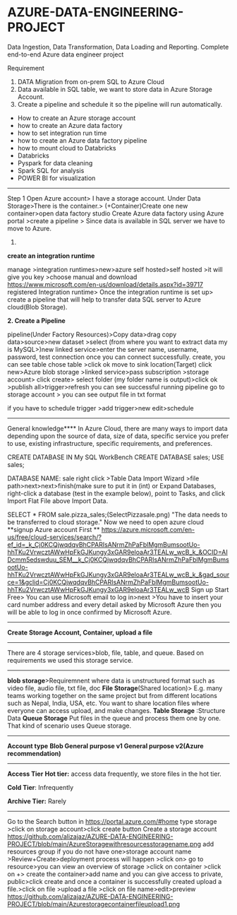 # AZURE-DATA-ENGINEERING-PROJECT
Data Ingestion, Data Transformation, Data Loading and Reporting.
Complete end-to-end Azure data engineer project

Requirement
1. DATA Migration from on-prem SQL to Azure Cloud
2. Data available in SQL table, we want to store data in Azure Storage Account.
3. Create a pipeline and schedule it so the pipeline will run automatically.
   
- How to create an Azure storage account
- how to create an Azure data factory 
- how to set integration run time
- how to create an Azure data factory pipeline
- how to mount cloud to Databricks
- Databricks 
- Pyspark for data cleaning
- Spark SQL for analysis
- POWER BI for visualization

*************************************************************************************************************************************************************************************************************
Step 1 
Open Azure account> I have a storage account. Under Data Storage>There is the container.> (+Container)Create one new container>open data factory studio 
Create Azure data factory using Azure portal >create a pipeline > Since data is available in SQL server we have to move to Azure.


 1.
**create an integration runtime**

manage >integration runtimes>new>azure self hosted>self hosted >it will give you key >choose manual and download 
https://www.microsoft.com/en-us/download/details.aspx?id=39717
registered Integration runtime> Once the integration runtime is set up> create a pipeline that will help to transfer data SQL server to Azure cloud(Blob Storage).

 **2. Create a Pipeline**

pipeline(Under Factory Resources)>Copy data>drag copy data>source>new dataset >select (from where you want to extract data my is MySQL>)new linked service>enter the server name, username, password, test connection 
once you can connect successfully. create, you can see table chose table >click ok 
move to sink location(Target)
click new>Azure blob storage >linked service>pass subscription >storage account> click create> select folder (my folder name is output)>click ok >publish all>trigger>refresh you can see successful running pipeline
go to storage account > you can see output file in txt format


if you have to schedule trigger >add trigger>new edit>schedule






****
General knowledge****
In Azure Cloud, there are many ways to import data depending upon the source of data, size of data, specific service you prefer to use, existing infrastructure, specific requirements, and preferences.

CREATE DATABASE IN My SQL WorkBench
CREATE DATABASE sales;
USE sales;

DATABASE NAME: sale
right click >Table Data Import Wizard >file path>next>next>finish(make sure to put it in (int)
or  Expand Databases, right-click a database (test in the example below), point to Tasks, and click Import Flat File above Import Data.

SELECT * FROM sale.pizza_sales;(SelectPizzasale.png)
"The data needs to be transferred to cloud storage."
Now we need to open azure cloud 
**signup Azure account First **
https://azure.microsoft.com/en-us/free/cloud-services/search/?ef_id=_k_Cj0KCQjwqdqvBhCPARIsANrmZhPaFblMgmBumsootUo-hhTKu2VrwcztAWwHpFkGJKungy3xGAR9eloaAr3TEALw_wcB_k_&OCID=AIDcmm5edswduu_SEM__k_Cj0KCQjwqdqvBhCPARIsANrmZhPaFblMgmBumsootUo-hhTKu2VrwcztAWwHpFkGJKungy3xGAR9eloaAr3TEALw_wcB_k_&gad_source=1&gclid=Cj0KCQjwqdqvBhCPARIsANrmZhPaFblMgmBumsootUo-hhTKu2VrwcztAWwHpFkGJKungy3xGAR9eloaAr3TEALw_wcB
Sign up Start Free> You can use Microsoft email to log in>next >You have to insert your card number address and every detail asked by Microsoft Azure then you will be able to log in once confirmed by Microsoft Azure. 

*****************************************************************************************************************************************************************
**Create Storage Account, Container, upload a file**
**************************************************************************************************************************************************************
There are 4 storage services>blob, file, table, and queue.
Based on requirements we used this storage service.
************************************************************************************************************************************************************************
**blob storage**>Requiremnent where data is unstructured format such as video file, audio file, txt file, doc
**File Storage**(Shared location)> E.g. many teams working together on the same project but from different locations such as Nepal, India, USA, etc. You want to share location files where everyone can access upload, and make changes.
**Table Storage** :Structure Data 
**Queue Storage** Put files in the queue and process them one by one. That kind of scenario uses Queue storage.
***********************************************************************************************************************************************************************

**Account type**
**Blob
General purpose v1
General purpose v2(Azure recommendation)**

***************************************************************************************************************************************************************************

**Access Tier**
**Hot tier:** access data frequently, we store files in the hot tier.

**Cold Tier**: Infrequently

**Archive Tier:** Rarely
***************************************************************************************************************************************************************************




Go to the Search button in  https://portal.azure.com/#home type storage >click on storage account>click create button 
Create a storage account
https://github.com/alizajaz/AZURE-DATA-ENGINEERING-PROJECT/blob/main/AzureStoragewithresourcesstoragename.png
add resources group if you do not have one>storage account name >Review+Create>deployment process will happen >click on> go to resource>you can view an overview of storage >click on container >click on +> create the container>add name and you can give access to private, public>click create  and once a container is successfully created upload a file.>click on file >upload a file >click on file name>edit>preview
https://github.com/alizajaz/AZURE-DATA-ENGINEERING-PROJECT/blob/main/Azurestoragecontainerfileupload1.png 
















